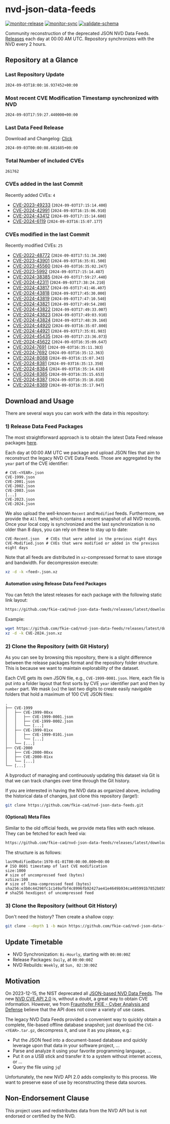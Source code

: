 # nvd-json-data-feeds

[![monitor-release](https://github.com/fkie-cad/nvd-json-data-feeds/actions/workflows/monitor_release.yml/badge.svg)](https://github.com/fkie-cad/nvd-json-data-feeds/actions/workflows/monitor_release.yml)
[![monitor-sync](https://github.com/fkie-cad/nvd-json-data-feeds/actions/workflows/monitor_sync.yml/badge.svg)](https://github.com/fkie-cad/nvd-json-data-feeds/actions/workflows/monitor_sync.yml)
[![validate-schema](https://github.com/fkie-cad/nvd-json-data-feeds/actions/workflows/validate_schema.yml/badge.svg)](https://github.com/fkie-cad/nvd-json-data-feeds/actions/workflows/validate_schema.yml)

Community reconstruction of the deprecated JSON NVD Data Feeds.
[Releases](https://github.com/fkie-cad/nvd-json-data-feeds/releases/latest) each day at 00:00 AM UTC.
Repository synchronizes with the NVD every 2 hours.

## Repository at a Glance

### Last Repository Update

```plain
2024-09-03T18:00:16.937452+00:00
```

### Most recent CVE Modification Timestamp synchronized with NVD

```plain
2024-09-03T17:59:27.440000+00:00
```

### Last Data Feed Release

Download and Changelog: [Click](https://github.com/fkie-cad/nvd-json-data-feeds/releases/latest)

```plain
2024-09-03T00:00:08.681685+00:00
```

### Total Number of included CVEs

```plain
261762
```

### CVEs added in the last Commit

Recently added CVEs: `4`

- [CVE-2023-49233](CVE-2023/CVE-2023-492xx/CVE-2023-49233.json) (`2024-09-03T17:15:14.400`)
- [CVE-2024-42991](CVE-2024/CVE-2024-429xx/CVE-2024-42991.json) (`2024-09-03T16:15:06.910`)
- [CVE-2024-43412](CVE-2024/CVE-2024-434xx/CVE-2024-43412.json) (`2024-09-03T17:15:14.680`)
- [CVE-2024-6119](CVE-2024/CVE-2024-61xx/CVE-2024-6119.json) (`2024-09-03T16:15:07.177`)


### CVEs modified in the last Commit

Recently modified CVEs: `25`

- [CVE-2022-48772](CVE-2022/CVE-2022-487xx/CVE-2022-48772.json) (`2024-09-03T17:51:34.200`)
- [CVE-2023-43901](CVE-2023/CVE-2023-439xx/CVE-2023-43901.json) (`2024-09-03T16:35:01.500`)
- [CVE-2023-45560](CVE-2023/CVE-2023-455xx/CVE-2023-45560.json) (`2024-09-03T16:35:02.247`)
- [CVE-2023-5992](CVE-2023/CVE-2023-59xx/CVE-2023-5992.json) (`2024-09-03T17:15:14.487`)
- [CVE-2024-38385](CVE-2024/CVE-2024-383xx/CVE-2024-38385.json) (`2024-09-03T17:59:27.440`)
- [CVE-2024-42311](CVE-2024/CVE-2024-423xx/CVE-2024-42311.json) (`2024-09-03T17:38:24.210`)
- [CVE-2024-43817](CVE-2024/CVE-2024-438xx/CVE-2024-43817.json) (`2024-09-03T17:41:46.407`)
- [CVE-2024-43818](CVE-2024/CVE-2024-438xx/CVE-2024-43818.json) (`2024-09-03T17:45:30.000`)
- [CVE-2024-43819](CVE-2024/CVE-2024-438xx/CVE-2024-43819.json) (`2024-09-03T17:47:10.540`)
- [CVE-2024-43821](CVE-2024/CVE-2024-438xx/CVE-2024-43821.json) (`2024-09-03T17:49:54.280`)
- [CVE-2024-43822](CVE-2024/CVE-2024-438xx/CVE-2024-43822.json) (`2024-09-03T17:49:33.007`)
- [CVE-2024-43823](CVE-2024/CVE-2024-438xx/CVE-2024-43823.json) (`2024-09-03T17:49:03.910`)
- [CVE-2024-43824](CVE-2024/CVE-2024-438xx/CVE-2024-43824.json) (`2024-09-03T17:48:39.160`)
- [CVE-2024-44920](CVE-2024/CVE-2024-449xx/CVE-2024-44920.json) (`2024-09-03T16:35:07.800`)
- [CVE-2024-44921](CVE-2024/CVE-2024-449xx/CVE-2024-44921.json) (`2024-09-03T17:35:01.983`)
- [CVE-2024-45435](CVE-2024/CVE-2024-454xx/CVE-2024-45435.json) (`2024-09-03T17:23:36.073`)
- [CVE-2024-45622](CVE-2024/CVE-2024-456xx/CVE-2024-45622.json) (`2024-09-03T16:35:09.647`)
- [CVE-2024-7691](CVE-2024/CVE-2024-76xx/CVE-2024-7691.json) (`2024-09-03T16:35:11.383`)
- [CVE-2024-7692](CVE-2024/CVE-2024-76xx/CVE-2024-7692.json) (`2024-09-03T16:35:12.363`)
- [CVE-2024-8088](CVE-2024/CVE-2024-80xx/CVE-2024-8088.json) (`2024-09-03T16:15:07.343`)
- [CVE-2024-8381](CVE-2024/CVE-2024-83xx/CVE-2024-8381.json) (`2024-09-03T16:35:13.350`)
- [CVE-2024-8384](CVE-2024/CVE-2024-83xx/CVE-2024-8384.json) (`2024-09-03T16:35:14.610`)
- [CVE-2024-8385](CVE-2024/CVE-2024-83xx/CVE-2024-8385.json) (`2024-09-03T16:35:15.653`)
- [CVE-2024-8387](CVE-2024/CVE-2024-83xx/CVE-2024-8387.json) (`2024-09-03T16:35:16.810`)
- [CVE-2024-8389](CVE-2024/CVE-2024-83xx/CVE-2024-8389.json) (`2024-09-03T16:35:17.947`)


## Download and Usage

There are several ways you can work with the data in this repository:

### 1) Release Data Feed Packages

The most straightforward approach is to obtain the latest Data Feed release packages [here](https://github.com/fkie-cad/nvd-json-data-feeds/releases/latest).

Each day at 00:00 AM UTC we package and upload JSON files that aim to reconstruct the legacy NVD CVE Data Feeds.
Those are aggregated by the `year` part of the CVE identifier:

```
# CVE-<YEAR>.json
CVE-1999.json
CVE-2001.json
CVE-2002.json
CVE-2003.json
[...]
CVE-2023.json
CVE-2024.json
```

We also upload the well-known `Recent` and `Modified` feeds.
Furthermore, we provide the `All` feed, which contains a recent snapshot of all NVD records.
Once your local copy is synchronized and the last synchronization is no older than 8 days, you can rely on these to stay up to date:

```plain
CVE-Recent.json   # CVEs that were added in the previous eight days
CVE-Modified.json # CVEs that were modified or added in the previous eight days
```

Note that all feeds are distributed in `xz`-compressed format to save storage and bandwidth.
For decompression execute:

```sh
xz -d -k <feed>.json.xz
```

#### Automation using Release Data Feed Packages

You can fetch the latest releases for each package with the following static link layout:

```sh
https://github.com/fkie-cad/nvd-json-data-feeds/releases/latest/download/CVE-<YEAR>.json.xz
```

Example:

```sh
wget https://github.com/fkie-cad/nvd-json-data-feeds/releases/latest/download/CVE-2024.json.xz
xz -d -k CVE-2024.json.xz
```

### 2) Clone the Repository (with Git History)

As you can see by browsing this repository, there is a slight difference between the release packages format and the repository folder structure.
This is because we want to maintain explorability of the dataset.

Each CVE gets its own JSON file, e.g., `CVE-1999-0001.json`.
Here, each file is put into a folder layout that first sorts by CVE `year` identifier part and then by `number` part.
We mask (`xx`) the last two digits to create easily navigable folders that hold a maximum of 100 CVE JSON files:

```plain
.
├── CVE-1999
│   ├── CVE-1999-00xx
│   │   ├── CVE-1999-0001.json
│   │   ├── CVE-1999-0002.json
│   │   └── [...]
│   ├── CVE-1999-01xx
│   │   ├── CVE-1999-0101.json
│   │   └── [...]
│   └── [...]
├── CVE-2000
│   ├── CVE-2000-00xx
│   ├── CVE-2000-01xx
│   └── [...]
└── [...]
```

A byproduct of managing and continuously updating this dataset via Git is that we can track changes over time through the Git history.

If you are interested in having the NVD data as organized above, including the historical data of changes, just clone this repository (large!):

```sh
git clone https://github.com/fkie-cad/nvd-json-data-feeds.git
```

#### (Optional) Meta Files

Similar to the old official feeds, we provide meta files with each release. They can be fetched for each feed via:

```sh
https://github.com/fkie-cad/nvd-json-data-feeds/releases/latest/download/CVE-<YEAR>.meta
```

The structure is as follows:

```plain
lastModifiedDate:1970-01-01T00:00:00.000+00:00                          # ISO 8601 timestamp of last CVE modification
size:1000                                                               # size of uncompressed feed (bytes)
xzSize:100                                                              # size of lzma-compressed feed (bytes)
sha256:e3b0c44298fc1c149afbf4c8996fb92427ae41e4649b934ca495991b7852b855 # sha256 hexdigest of uncompressed feed
```

### 3) Clone the Repository (without Git History)

Don't need the history? Then create a shallow copy:

```sh
git clone --depth 1 -b main https://github.com/fkie-cad/nvd-json-data-feeds.git
```


## Update Timetable

* NVD Synchronization: `Bi-Hourly`, starting with `00:00:00Z`
* Release Packages: `Daily`, at `00:00:00Z`
* NVD Rebuilds: `Weekly`, at `Sun, 02:30:00Z`


## Motivation

On 2023-12-15, the NIST deprecated all [JSON-based NVD Data Feeds](https://nvd.nist.gov/vuln/data-feeds#divRetirementBanner-1).
The new [NVD CVE API 2.0](https://nvd.nist.gov/developers/vulnerabilities) is, without a doubt, a great way to obtain CVE information.
However, we from [Fraunhofer FKIE - Cyber Analysis and Defense](https://www.fkie.fraunhofer.de/en/departments/cad.html) believe that the API does not cover a variety of use cases.

The legacy NVD Data Feeds provided a convenient way to quickly obtain a complete, file-based offline database snapshot; just download the `CVE-<YEAR>.tar.gz`, decompress it, and use it as you please, e.g.:

- Put the JSON feed into a document-based database and quickly leverage upon that data in your software project, ...
- Parse and analyze it using your favorite programming language, ...
- Put it on a USB stick and transfer it to a system without internet access, or ...
- Query the file using `jq`!

Unfortunately, the new NVD API 2.0 adds complexity to this process.
We want to preserve ease of use by reconstructing these data sources.

## Non-Endorsement Clause

This project uses and redistributes data from the NVD API but is not endorsed or certified by the NVD.